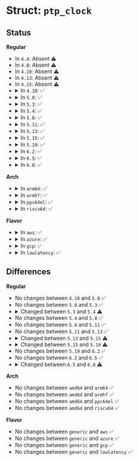 # Struct: <code>ptp_clock</code>

## Status
<b>Regular</b>
<ul>
<li>
In <code>4.4</code>: Absent ⚠️
</li>
<li>
In <code>4.8</code>: Absent ⚠️
</li>
<li>
In <code>4.10</code>: Absent ⚠️
</li>
<li>
In <code>4.13</code>: Absent ⚠️
</li>
<li>
In <code>4.15</code>: Absent ⚠️
</li>
<li>
<details>
<summary>In <code>4.18</code>: ✅</summary>

```c
struct ptp_clock {
    struct posix_clock clock;
    struct device *dev;
    struct ptp_clock_info *info;
    dev_t devid;
    int index;
    struct pps_device *pps_source;
    long int dialed_frequency;
    struct timestamp_event_queue tsevq;
    struct mutex tsevq_mux;
    struct mutex pincfg_mux;
    wait_queue_head_t tsev_wq;
    int defunct;
    struct device_attribute *pin_dev_attr;
    struct attribute **pin_attr;
    struct attribute_group pin_attr_group;
    const struct attribute_group * pin_attr_groups[2];
    struct kthread_worker *kworker;
    struct kthread_delayed_work aux_work;
};
```
</details>
</li>
<li>
<details>
<summary>In <code>5.0</code>: ✅</summary>

```c
struct ptp_clock {
    struct posix_clock clock;
    struct device *dev;
    struct ptp_clock_info *info;
    dev_t devid;
    int index;
    struct pps_device *pps_source;
    long int dialed_frequency;
    struct timestamp_event_queue tsevq;
    struct mutex tsevq_mux;
    struct mutex pincfg_mux;
    wait_queue_head_t tsev_wq;
    int defunct;
    struct device_attribute *pin_dev_attr;
    struct attribute **pin_attr;
    struct attribute_group pin_attr_group;
    const struct attribute_group * pin_attr_groups[2];
    struct kthread_worker *kworker;
    struct kthread_delayed_work aux_work;
};
```
</details>
</li>
<li>
<details>
<summary>In <code>5.3</code>: ✅</summary>

```c
struct ptp_clock {
    struct posix_clock clock;
    struct device *dev;
    struct ptp_clock_info *info;
    dev_t devid;
    int index;
    struct pps_device *pps_source;
    long int dialed_frequency;
    struct timestamp_event_queue tsevq;
    struct mutex tsevq_mux;
    struct mutex pincfg_mux;
    wait_queue_head_t tsev_wq;
    int defunct;
    struct device_attribute *pin_dev_attr;
    struct attribute **pin_attr;
    struct attribute_group pin_attr_group;
    const struct attribute_group * pin_attr_groups[2];
    struct kthread_worker *kworker;
    struct kthread_delayed_work aux_work;
};
```
</details>
</li>
<li>
<details>
<summary>In <code>5.4</code>: ✅</summary>

```c
struct ptp_clock {
    struct posix_clock clock;
    struct device dev;
    struct ptp_clock_info *info;
    dev_t devid;
    int index;
    struct pps_device *pps_source;
    long int dialed_frequency;
    struct timestamp_event_queue tsevq;
    struct mutex tsevq_mux;
    struct mutex pincfg_mux;
    wait_queue_head_t tsev_wq;
    int defunct;
    struct device_attribute *pin_dev_attr;
    struct attribute **pin_attr;
    struct attribute_group pin_attr_group;
    const struct attribute_group * pin_attr_groups[2];
    struct kthread_worker *kworker;
    struct kthread_delayed_work aux_work;
};
```
</details>
</li>
<li>
<details>
<summary>In <code>5.8</code>: ✅</summary>

```c
struct ptp_clock {
    struct posix_clock clock;
    struct device dev;
    struct ptp_clock_info *info;
    dev_t devid;
    int index;
    struct pps_device *pps_source;
    long int dialed_frequency;
    struct timestamp_event_queue tsevq;
    struct mutex tsevq_mux;
    struct mutex pincfg_mux;
    wait_queue_head_t tsev_wq;
    int defunct;
    struct device_attribute *pin_dev_attr;
    struct attribute **pin_attr;
    struct attribute_group pin_attr_group;
    const struct attribute_group * pin_attr_groups[2];
    struct kthread_worker *kworker;
    struct kthread_delayed_work aux_work;
};
```
</details>
</li>
<li>
<details>
<summary>In <code>5.11</code>: ✅</summary>

```c
struct ptp_clock {
    struct posix_clock clock;
    struct device dev;
    struct ptp_clock_info *info;
    dev_t devid;
    int index;
    struct pps_device *pps_source;
    long int dialed_frequency;
    struct timestamp_event_queue tsevq;
    struct mutex tsevq_mux;
    struct mutex pincfg_mux;
    wait_queue_head_t tsev_wq;
    int defunct;
    struct device_attribute *pin_dev_attr;
    struct attribute **pin_attr;
    struct attribute_group pin_attr_group;
    const struct attribute_group * pin_attr_groups[2];
    struct kthread_worker *kworker;
    struct kthread_delayed_work aux_work;
};
```
</details>
</li>
<li>
<details>
<summary>In <code>5.13</code>: ✅</summary>

```c
struct ptp_clock {
    struct posix_clock clock;
    struct device dev;
    struct ptp_clock_info *info;
    dev_t devid;
    int index;
    struct pps_device *pps_source;
    long int dialed_frequency;
    struct timestamp_event_queue tsevq;
    struct mutex tsevq_mux;
    struct mutex pincfg_mux;
    wait_queue_head_t tsev_wq;
    int defunct;
    struct device_attribute *pin_dev_attr;
    struct attribute **pin_attr;
    struct attribute_group pin_attr_group;
    const struct attribute_group * pin_attr_groups[2];
    struct kthread_worker *kworker;
    struct kthread_delayed_work aux_work;
};
```
</details>
</li>
<li>
<details>
<summary>In <code>5.15</code>: ✅</summary>

```c
struct ptp_clock {
    struct posix_clock clock;
    struct device dev;
    struct ptp_clock_info *info;
    dev_t devid;
    int index;
    struct pps_device *pps_source;
    long int dialed_frequency;
    struct timestamp_event_queue tsevq;
    struct mutex tsevq_mux;
    struct mutex pincfg_mux;
    wait_queue_head_t tsev_wq;
    int defunct;
    struct device_attribute *pin_dev_attr;
    struct attribute **pin_attr;
    struct attribute_group pin_attr_group;
    const struct attribute_group * pin_attr_groups[2];
    struct kthread_worker *kworker;
    struct kthread_delayed_work aux_work;
    unsigned int max_vclocks;
    unsigned int n_vclocks;
    int *vclock_index;
    struct mutex n_vclocks_mux;
    bool is_virtual_clock;
};
```
</details>
</li>
<li>
<details>
<summary>In <code>5.19</code>: ✅</summary>

```c
struct ptp_clock {
    struct posix_clock clock;
    struct device dev;
    struct ptp_clock_info *info;
    dev_t devid;
    int index;
    struct pps_device *pps_source;
    long int dialed_frequency;
    struct timestamp_event_queue tsevq;
    struct mutex tsevq_mux;
    struct mutex pincfg_mux;
    wait_queue_head_t tsev_wq;
    int defunct;
    struct device_attribute *pin_dev_attr;
    struct attribute **pin_attr;
    struct attribute_group pin_attr_group;
    const struct attribute_group * pin_attr_groups[2];
    struct kthread_worker *kworker;
    struct kthread_delayed_work aux_work;
    unsigned int max_vclocks;
    unsigned int n_vclocks;
    int *vclock_index;
    struct mutex n_vclocks_mux;
    bool is_virtual_clock;
    bool has_cycles;
};
```
</details>
</li>
<li>
<details>
<summary>In <code>6.2</code>: ✅</summary>

```c
struct ptp_clock {
    struct posix_clock clock;
    struct device dev;
    struct ptp_clock_info *info;
    dev_t devid;
    int index;
    struct pps_device *pps_source;
    long int dialed_frequency;
    struct timestamp_event_queue tsevq;
    struct mutex tsevq_mux;
    struct mutex pincfg_mux;
    wait_queue_head_t tsev_wq;
    int defunct;
    struct device_attribute *pin_dev_attr;
    struct attribute **pin_attr;
    struct attribute_group pin_attr_group;
    const struct attribute_group * pin_attr_groups[2];
    struct kthread_worker *kworker;
    struct kthread_delayed_work aux_work;
    unsigned int max_vclocks;
    unsigned int n_vclocks;
    int *vclock_index;
    struct mutex n_vclocks_mux;
    bool is_virtual_clock;
    bool has_cycles;
};
```
</details>
</li>
<li>
<details>
<summary>In <code>6.5</code>: ✅</summary>

```c
struct ptp_clock {
    struct posix_clock clock;
    struct device dev;
    struct ptp_clock_info *info;
    dev_t devid;
    int index;
    struct pps_device *pps_source;
    long int dialed_frequency;
    struct timestamp_event_queue tsevq;
    struct mutex tsevq_mux;
    struct mutex pincfg_mux;
    wait_queue_head_t tsev_wq;
    int defunct;
    struct device_attribute *pin_dev_attr;
    struct attribute **pin_attr;
    struct attribute_group pin_attr_group;
    const struct attribute_group * pin_attr_groups[2];
    struct kthread_worker *kworker;
    struct kthread_delayed_work aux_work;
    unsigned int max_vclocks;
    unsigned int n_vclocks;
    int *vclock_index;
    struct mutex n_vclocks_mux;
    bool is_virtual_clock;
    bool has_cycles;
};
```
</details>
</li>
<li>
<details>
<summary>In <code>6.8</code>: ✅</summary>

```c
struct ptp_clock {
    struct posix_clock clock;
    struct device dev;
    struct ptp_clock_info *info;
    dev_t devid;
    int index;
    struct pps_device *pps_source;
    long int dialed_frequency;
    struct list_head tsevqs;
    spinlock_t tsevqs_lock;
    struct mutex pincfg_mux;
    wait_queue_head_t tsev_wq;
    int defunct;
    struct device_attribute *pin_dev_attr;
    struct attribute **pin_attr;
    struct attribute_group pin_attr_group;
    const struct attribute_group * pin_attr_groups[2];
    struct kthread_worker *kworker;
    struct kthread_delayed_work aux_work;
    unsigned int max_vclocks;
    unsigned int n_vclocks;
    int *vclock_index;
    struct mutex n_vclocks_mux;
    bool is_virtual_clock;
    bool has_cycles;
    struct dentry *debugfs_root;
};
```
</details>
</li>
</ul>
<b>Arch</b>
<ul>
<li>
<details>
<summary>In <code>arm64</code>: ✅</summary>

```c
struct ptp_clock {
    struct posix_clock clock;
    struct device dev;
    struct ptp_clock_info *info;
    dev_t devid;
    int index;
    struct pps_device *pps_source;
    long int dialed_frequency;
    struct timestamp_event_queue tsevq;
    struct mutex tsevq_mux;
    struct mutex pincfg_mux;
    wait_queue_head_t tsev_wq;
    int defunct;
    struct device_attribute *pin_dev_attr;
    struct attribute **pin_attr;
    struct attribute_group pin_attr_group;
    const struct attribute_group * pin_attr_groups[2];
    struct kthread_worker *kworker;
    struct kthread_delayed_work aux_work;
};
```
</details>
</li>
<li>
<details>
<summary>In <code>armhf</code>: ✅</summary>

```c
struct ptp_clock {
    struct posix_clock clock;
    struct device dev;
    struct ptp_clock_info *info;
    dev_t devid;
    int index;
    struct pps_device *pps_source;
    long int dialed_frequency;
    struct timestamp_event_queue tsevq;
    struct mutex tsevq_mux;
    struct mutex pincfg_mux;
    wait_queue_head_t tsev_wq;
    int defunct;
    struct device_attribute *pin_dev_attr;
    struct attribute **pin_attr;
    struct attribute_group pin_attr_group;
    const struct attribute_group * pin_attr_groups[2];
    struct kthread_worker *kworker;
    struct kthread_delayed_work aux_work;
};
```
</details>
</li>
<li>
<details>
<summary>In <code>ppc64el</code>: ✅</summary>

```c
struct ptp_clock {
    struct posix_clock clock;
    struct device dev;
    struct ptp_clock_info *info;
    dev_t devid;
    int index;
    struct pps_device *pps_source;
    long int dialed_frequency;
    struct timestamp_event_queue tsevq;
    struct mutex tsevq_mux;
    struct mutex pincfg_mux;
    wait_queue_head_t tsev_wq;
    int defunct;
    struct device_attribute *pin_dev_attr;
    struct attribute **pin_attr;
    struct attribute_group pin_attr_group;
    const struct attribute_group * pin_attr_groups[2];
    struct kthread_worker *kworker;
    struct kthread_delayed_work aux_work;
};
```
</details>
</li>
<li>
<details>
<summary>In <code>riscv64</code>: ✅</summary>

```c
struct ptp_clock {
    struct posix_clock clock;
    struct device dev;
    struct ptp_clock_info *info;
    dev_t devid;
    int index;
    struct pps_device *pps_source;
    long int dialed_frequency;
    struct timestamp_event_queue tsevq;
    struct mutex tsevq_mux;
    struct mutex pincfg_mux;
    wait_queue_head_t tsev_wq;
    int defunct;
    struct device_attribute *pin_dev_attr;
    struct attribute **pin_attr;
    struct attribute_group pin_attr_group;
    const struct attribute_group * pin_attr_groups[2];
    struct kthread_worker *kworker;
    struct kthread_delayed_work aux_work;
};
```
</details>
</li>
</ul>
<b>Flavor</b>
<ul>
<li>
<details>
<summary>In <code>aws</code>: ✅</summary>

```c
struct ptp_clock {
    struct posix_clock clock;
    struct device dev;
    struct ptp_clock_info *info;
    dev_t devid;
    int index;
    struct pps_device *pps_source;
    long int dialed_frequency;
    struct timestamp_event_queue tsevq;
    struct mutex tsevq_mux;
    struct mutex pincfg_mux;
    wait_queue_head_t tsev_wq;
    int defunct;
    struct device_attribute *pin_dev_attr;
    struct attribute **pin_attr;
    struct attribute_group pin_attr_group;
    const struct attribute_group * pin_attr_groups[2];
    struct kthread_worker *kworker;
    struct kthread_delayed_work aux_work;
};
```
</details>
</li>
<li>
<details>
<summary>In <code>azure</code>: ✅</summary>

```c
struct ptp_clock {
    struct posix_clock clock;
    struct device dev;
    struct ptp_clock_info *info;
    dev_t devid;
    int index;
    struct pps_device *pps_source;
    long int dialed_frequency;
    struct timestamp_event_queue tsevq;
    struct mutex tsevq_mux;
    struct mutex pincfg_mux;
    wait_queue_head_t tsev_wq;
    int defunct;
    struct device_attribute *pin_dev_attr;
    struct attribute **pin_attr;
    struct attribute_group pin_attr_group;
    const struct attribute_group * pin_attr_groups[2];
    struct kthread_worker *kworker;
    struct kthread_delayed_work aux_work;
};
```
</details>
</li>
<li>
<details>
<summary>In <code>gcp</code>: ✅</summary>

```c
struct ptp_clock {
    struct posix_clock clock;
    struct device dev;
    struct ptp_clock_info *info;
    dev_t devid;
    int index;
    struct pps_device *pps_source;
    long int dialed_frequency;
    struct timestamp_event_queue tsevq;
    struct mutex tsevq_mux;
    struct mutex pincfg_mux;
    wait_queue_head_t tsev_wq;
    int defunct;
    struct device_attribute *pin_dev_attr;
    struct attribute **pin_attr;
    struct attribute_group pin_attr_group;
    const struct attribute_group * pin_attr_groups[2];
    struct kthread_worker *kworker;
    struct kthread_delayed_work aux_work;
};
```
</details>
</li>
<li>
<details>
<summary>In <code>lowlatency</code>: ✅</summary>

```c
struct ptp_clock {
    struct posix_clock clock;
    struct device dev;
    struct ptp_clock_info *info;
    dev_t devid;
    int index;
    struct pps_device *pps_source;
    long int dialed_frequency;
    struct timestamp_event_queue tsevq;
    struct mutex tsevq_mux;
    struct mutex pincfg_mux;
    wait_queue_head_t tsev_wq;
    int defunct;
    struct device_attribute *pin_dev_attr;
    struct attribute **pin_attr;
    struct attribute_group pin_attr_group;
    const struct attribute_group * pin_attr_groups[2];
    struct kthread_worker *kworker;
    struct kthread_delayed_work aux_work;
};
```
</details>
</li>
</ul>

## Differences
<b>Regular</b>
<ul>
<li>
No changes between <code>4.18</code> and <code>5.0</code> ✅
</li>
<li>
No changes between <code>5.0</code> and <code>5.3</code> ✅
</li>
<li>
<details>
<summary>Changed between <code>5.3</code> and <code>5.4</code> ⚠️</summary>
<ul>
<li>
<b>Field type changed. </b>
<code>struct device *dev</code> ➡️ <code>struct device dev</code>
</li>
</ul>
</details>
</li>
<li>
No changes between <code>5.4</code> and <code>5.8</code> ✅
</li>
<li>
No changes between <code>5.8</code> and <code>5.11</code> ✅
</li>
<li>
No changes between <code>5.11</code> and <code>5.13</code> ✅
</li>
<li>
<details>
<summary>Changed between <code>5.13</code> and <code>5.15</code> ⚠️</summary>
<ul>
<li>
<b>Field added. </b>
<code>unsigned int max_vclocks</code>
</li>
<li>
<b>Field added. </b>
<code>unsigned int n_vclocks</code>
</li>
<li>
<b>Field added. </b>
<code>int *vclock_index</code>
</li>
<li>
<b>Field added. </b>
<code>struct mutex n_vclocks_mux</code>
</li>
<li>
<b>Field added. </b>
<code>bool is_virtual_clock</code>
</li>
</ul>
</details>
</li>
<li>
<details>
<summary>Changed between <code>5.15</code> and <code>5.19</code> ⚠️</summary>
<ul>
<li>
<b>Field added. </b>
<code>bool has_cycles</code>
</li>
</ul>
</details>
</li>
<li>
No changes between <code>5.19</code> and <code>6.2</code> ✅
</li>
<li>
No changes between <code>6.2</code> and <code>6.5</code> ✅
</li>
<li>
<details>
<summary>Changed between <code>6.5</code> and <code>6.8</code> ⚠️</summary>
<ul>
<li>
<b>Field added. </b>
<code>struct list_head tsevqs</code>
</li>
<li>
<b>Field added. </b>
<code>spinlock_t tsevqs_lock</code>
</li>
<li>
<b>Field added. </b>
<code>struct dentry *debugfs_root</code>
</li>
<li>
<b>Field removed. </b>
<code>struct timestamp_event_queue tsevq</code>
</li>
<li>
<b>Field removed. </b>
<code>struct mutex tsevq_mux</code>
</li>
</ul>
</details>
</li>
</ul>
<b>Arch</b>
<ul>
<li>
No changes between <code>amd64</code> and <code>arm64</code> ✅
</li>
<li>
No changes between <code>amd64</code> and <code>armhf</code> ✅
</li>
<li>
No changes between <code>amd64</code> and <code>ppc64el</code> ✅
</li>
<li>
No changes between <code>amd64</code> and <code>riscv64</code> ✅
</li>
</ul>
<b>Flavor</b>
<ul>
<li>
No changes between <code>generic</code> and <code>aws</code> ✅
</li>
<li>
No changes between <code>generic</code> and <code>azure</code> ✅
</li>
<li>
No changes between <code>generic</code> and <code>gcp</code> ✅
</li>
<li>
No changes between <code>generic</code> and <code>lowlatency</code> ✅
</li>
</ul>
